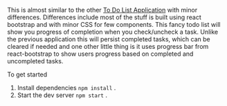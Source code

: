 This is almost similar to the other [To Do List Application](https://github.com/prabhath6/to-do-list) with minor differences. Differences include most of the stuff is built using react bootstrap and with minor CSS for few components. This fancy todo list will show you progress of completion when you check/uncheck a task. Unlike the previous application this will persist completed tasks, which can be cleared if needed and one other little thing is it uses progress bar from react-bootstrap to show users progress based on completed and uncompleted tasks. 


To get started

1. Install dependencies `npm install` .
2. Start the dev server `npm start` . 